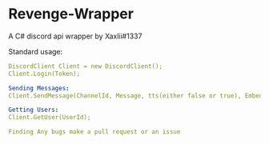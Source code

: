 # Revenge-Wrapper
A C# discord api wrapper by Xaxlii#1337

Standard usage:

```yaml
DiscordClient Client = new DiscordClient();
Client.Login(Token);

Sending Messages:
Client.SendMessage(ChannelId, Message, tts(either false or true), Embed);

Getting Users:
Client.GetUser(UserId);

Finding Any bugs make a pull request or an issue
